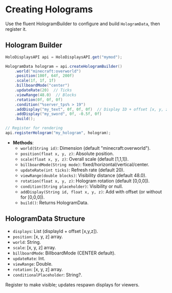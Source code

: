 # Creating Holograms

Use the fluent HologramBuilder to configure and build `HologramData`, then register it.

## Hologram Builder

```java
HoloDisplaysAPI api = HoloDisplaysAPI.get("mymod");

HologramData hologram = api.createHologramBuilder()
    .world("minecraft:overworld")
    .position(100f, 64f, 200f)
    .scale(1f, 1f, 1f)
    .billboardMode("center")
    .updateRate(20)  // Ticks
    .viewRange(48.0)  // Blocks
    .rotation(0f, 0f, 0f)
    .condition("%server_tps% > 19")
    .addDisplay("my_text", 0f, 0f, 0f)  // Display ID + offset [x, y, z]
    .addDisplay("my_sword", 0f, -0.5f, 0f)
    .build();

// Register for rendering
api.registerHologram("my_hologram", hologram);
```

* **Methods**:
  * `world(String id)`: Dimension (default "minecraft:overworld").
  * `position(float x, y, z)`: Absolute position.
  * `scale(float x, y, z)`: Overall scale (default \[1,1,1]).
  * `billboardMode(String mode)`: fixed/horizontal/vertical/center.
  * `updateRate(int ticks)`: Refresh rate (default 20).
  * `viewRange(double blocks)`: Visibility distance (default 48.0).
  * `rotation(float x, y, z)`: Hologram rotation (default \[0,0,0]).
  * `condition(String placeholder)`: Visibility or null.
  * `addDisplay(String id, float x, y, z)`: Add with offset (or without for \[0,0,0]).
  * `build()`: Returns HologramData.

## HologramData Structure

* `displays`: List (displayId + offset \[x,y,z]).
* `position`: \[x, y, z] array.
* `world`: String.
* `scale`: \[x, y, z] array.
* `billboardMode`: BillboardMode (CENTER default).
* `updateRate`: Int.
* `viewRange`: Double.
* `rotation`: \[x, y, z] array.
* `conditionalPlaceholder`: String?.

Register to make visible; updates respawn displays for viewers.
